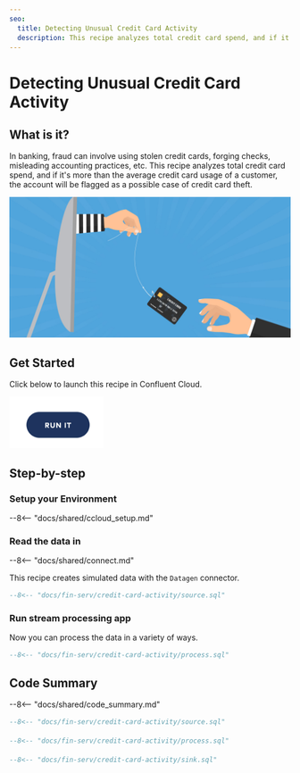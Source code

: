 ```yaml
---
seo:
  title: Detecting Unusual Credit Card Activity
  description: This recipe analyzes total credit card spend, and if it's more than the average credit card usage of a customer, the account will be flagged as a possible case of credit card theft.
---
```


# Detecting Unusual Credit Card Activity

## What is it?

In banking, fraud can involve using stolen credit cards, forging checks, misleading accounting practices, etc.
This recipe analyzes total credit card spend, and if it's more than the average credit card usage of a customer, the account will be flagged as a possible case of credit card theft.

![grafana](../../img/credit-card-activity.jpg)

## Get Started

Click below to launch this recipe in Confluent Cloud.

<a href="https://www.confluent.io/confluent-cloud/tryfree/"><img src="../../img/launch.png" /></a>

## Step-by-step

### Setup your Environment

--8<-- "docs/shared/ccloud_setup.md"

### Read the data in

--8<-- "docs/shared/connect.md"

This recipe creates simulated data with the `Datagen` connector.

```sql
--8<-- "docs/fin-serv/credit-card-activity/source.sql"
```

### Run stream processing app

Now you can process the data in a variety of ways.

```sql
--8<-- "docs/fin-serv/credit-card-activity/process.sql"
```

## Code Summary

--8<-- "docs/shared/code_summary.md"

```sql
--8<-- "docs/fin-serv/credit-card-activity/source.sql"

--8<-- "docs/fin-serv/credit-card-activity/process.sql"

--8<-- "docs/fin-serv/credit-card-activity/sink.sql"
```
